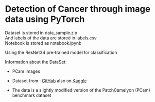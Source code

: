 # Detection of Cancer through image data using PyTorch
Dataset is stored in data_sample.zip \
And labels of the data are stored in labels.csv \
Notebook is stored as notebook.ipynb

Using the ResNet34 pre-trained model for classification


 

Information about the DataSet:
- PCam Images
- Dataset from : [GitHub](https://github.com/basveeling/pcam) also on [Kaggle](https://www.kaggle.com/c/histopathologic-cancer-detection?utm_medium=Exinfluencer&utm_source=Exinfluencer&utm_content=000026UJ&utm_term=10006555&utm_id=NA-SkillsNetwork-Channel-SkillsNetworkGuidedProjectsIBMSkillsNetworkGPXX0W5QEN2534-2023-01-01)

- The data is a slightly modified version of the PatchCamelyon (PCam) benchmark dataset
